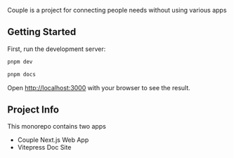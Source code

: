 Couple is a project for connecting people needs without using various apps

## Getting Started

First, run the development server:

```bash
pnpm dev

pnpm docs
```

Open [http://localhost:3000](http://localhost:3000) with your browser to see the result.


## Project Info

This monorepo contains two apps
- Couple Next.js Web App
- Vitepress Doc Site
